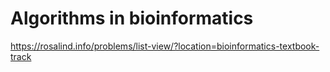 # Algorithms in bioinformatics
https://rosalind.info/problems/list-view/?location=bioinformatics-textbook-track

